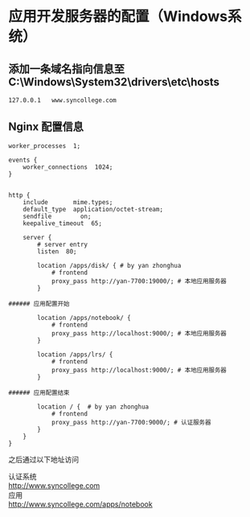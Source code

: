 # 应用开发服务器的配置（Windows系统）
## 添加一条域名指向信息至 C:\Windows\System32\drivers\etc\hosts
```
127.0.0.1	www.syncollege.com
```
## Nginx 配置信息
```
worker_processes  1;

events {
    worker_connections  1024;
}


http {
    include       mime.types;
    default_type  application/octet-stream;
    sendfile        on;
    keepalive_timeout  65;

    server {
        # server entry
        listen  80;
        
        location /apps/disk/ { # by yan zhonghua
            # frontend
            proxy_pass http://yan-7700:19000/; # 本地应用服务器
        }

###### 应用配置开始

        location /apps/notebook/ {
            # frontend
            proxy_pass http://localhost:9000/; # 本地应用服务器
        }

        location /apps/lrs/ {
            # frontend
            proxy_pass http://localhost:9000/; # 本地应用服务器
        }

###### 应用配置结束

        location / {  # by yan zhonghua
            # frontend
            proxy_pass http://yan-7700:9000/; # 认证服务器
        }
    }
}
```

之后通过以下地址访问  

认证系统  
http://www.syncollege.com  
应用  
http://www.syncollege.com/apps/notebook